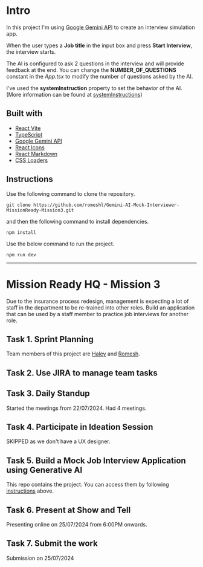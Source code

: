 # Intro

In this project I'm using [Google Gemini API](https://aistudio.google.com/) to create an interview simulation app. 

When the user types a **Job title** in the input box and press **Start Interview**, the interview starts. 

The AI is configured to ask 2 questions in the interview and will provide feedback at the end. You can change the **NUMBER_OF_QUESTIONS** constant in the *App.tsx* to modify the number of questions asked by the AI.

I've used the **systemInstruction** property to set the behavior of the AI. (More information can be found at [systemInstructions](https://ai.google.dev/gemini-api/docs/system-instructions?lang=node))

## Built with
* [React Vite](https://vitejs.dev/guide/)
* [TypeScript](https://www.typescriptlang.org/)
* [Google Gemini API](https://aistudio.google.com/)
* [React Icons](https://react-icons.github.io/react-icons/)
* [React Markdown](https://remarkjs.github.io/react-markdown/)
* [CSS Loaders](https://css-loaders.com/)

## Instructions

Use the following command to clone the repository. 
``` 
git clone https://github.com/romeshl/Gemini-AI-Mock-Interviewer-MissionReady-Mission3.git 
```
and then the following command to install dependencies.
```
npm install
```
Use the below command to run the project.
```
npm run dev
```
  

---

# Mission Ready HQ - Mission 3

Due to the insurance process redesign, management is expecting a lot of staff in the department to be re-trained into other roles.  Build an application that can be used by a staff member to practice job interviews for another role.

## Task 1. Sprint Planning
Team members of this project are [Haley](https://github.com/justhaylz) and [Romesh](https://github.com/romeshl).

## Task 2. Use JIRA to manage team tasks



## Task 3. Daily Standup
Started the meetings from 22/07/2024. Had 4 meetings.

## Task 4. Participate in Ideation Session
SKIPPED as we don't have a UX designer.

## Task 5. Build a Mock Job Interview Application using Generative AI
This repo contains the project. You can access them by following [instructions](#instructions) above.

## Task 6. Present at Show and Tell
Presenting online on 25/07/2024 from 6:00PM onwards.

## Task 7. Submit the work
Submission on 25/07/2024